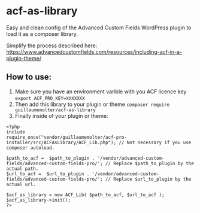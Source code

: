 # acf-as-library
Easy and clean config of the Advanced Custom Fields WordPress plugin to load it as a composer library.

Simplify the process described here: https://www.advancedcustomfields.com/resources/including-acf-in-a-plugin-theme/

## How to use:
1. Make sure you have an environment varible with you ACF licence key `export ACF_PRO_KEY=XXXXXXX`
2. Then add this library to your plugin or theme `composer require guillaumemolter/acf-as-library`
3. Finally inside of your plugin or theme:

```
<?php
include 
require_once("vendor/guillaumemolter/acf-pro-installer/src/ACFAsLibrary/ACF_Lib.php"); // Not necessary if you use composer autoload.

$path_to_acf =  $path_to_plugin . '/vendor/advanced-custom-fields/advanced-custom-fields-pro/'; // Replace $path_to_plugin by the actual path.
$url_to_acf =  $url_to_plugin . '/vendor/advanced-custom-fields/advanced-custom-fields-pro/'; // Replace $url_to_plugin by the actual url.

$acf_as_library = new ACF_Lib( $path_to_acf, $url_to_acf );
$acf_as_library->init();
?>
